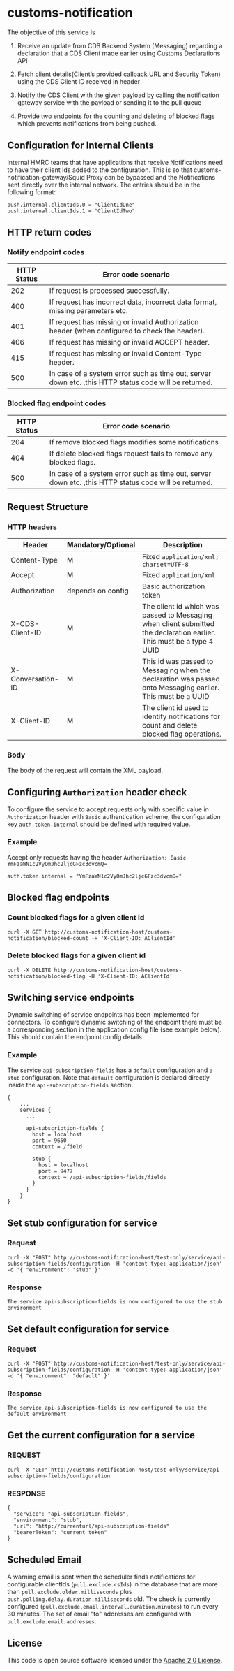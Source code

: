 # customs-notification

The objective of this service is 

1. Receive an update from CDS Backend System (Messaging) regarding a declaration that a CDS Client made earlier using Customs Declarations API

2. Fetch client details(Client’s provided callback URL and Security Token) using the CDS Client ID received in header

3. Notify the CDS Client with the given payload by calling the notification gateway service with the payload or sending it to the pull queue

4. Provide two endpoints for the counting and deleting of blocked flags which prevents notifications from being pushed.  

## Configuration for Internal Clients

Internal HMRC teams that have applications that receive Notifications need to have their client Ids added to the configuration.
This is so that customs-notification-gateway/Squid Proxy can be bypassed and the Notifications sent directly over the internal network. 
The entries should be in the following format:
 
    push.internal.clientIds.0 = "ClientIdOne"
    push.internal.clientIds.1 = "ClientIdTwo"
  

## HTTP return codes

### Notify endpoint codes

| HTTP Status   | Error code scenario                                                                                |
| ------------- | ---------------------------------------------------------------------------------------------------|
| 202           | If request is processed successfully.                                                              |
| 400           | If request has incorrect data, incorrect data format, missing parameters etc.                      |
| 401           | If request has missing or invalid Authorization header (when configured to check the header).      |
| 406           | If request has missing or invalid ACCEPT header.                                                   |
| 415           | If request has missing or invalid Content-Type header.                                             |
| 500           | In case of a system error such as time out, server down etc. ,this HTTP status code will be returned.|

### Blocked flag endpoint codes

| HTTP Status   | Error code scenario                                                                                |
| ------------- | ---------------------------------------------------------------------------------------------------|
| 204           | If remove blocked flags modifies some notifications                                                |
| 404           | If delete blocked flags request fails to remove any blocked flags.                                 |
| 500           | In case of a system error such as time out, server down etc. ,this HTTP status code will be returned.|
  

## Request Structure

### HTTP headers

| Header            | Mandatory/Optional | Description                                                                 |
| -------------     | -------------------|---------------------------------------------------------------------------- |
| Content-Type      | M                  |Fixed `application/xml; charset=UTF-8`                                       |
| Accept            | M                  |Fixed `application/xml`                                                      |
| Authorization     | depends on config  |Basic authorization token                                                    |
| X-CDS-Client-ID   | M                  |The client id which was passed to Messaging when client submitted the declaration earlier. This must be a type 4 UUID|
| X-Conversation-ID | M                  |This id was passed to Messaging when the declaration was passed onto Messaging earlier. This must be a UUID|
| X-Client-ID       | M                  |The client id used to identify notifications for count and delete blocked flag operations.|

### Body
The body of the request will contain the XML payload. 

## Configuring `Authorization` header check

To configure the service to accept requests only with specific value in `Authorization` header with `Basic` authentication scheme, the configuration key `auth.token.internal` should be defined with required value.

### Example
Accept only requests having the header `Authorization: Basic YmFzaWN1c2VyOmJhc2ljcGFzc3dvcmQ=`

    auth.token.internal = "YmFzaWN1c2VyOmJhc2ljcGFzc3dvcmQ="

## Blocked flag endpoints

### Count blocked flags for a given client id

    curl -X GET http://customs-notification-host/customs-notification/blocked-count -H 'X-Client-ID: AClientId'
    
### Delete blocked flags for a given client id

    curl -X DELETE http://customs-notification-host/customs-notification/blocked-flag -H 'X-Client-ID: AClientId'

## Switching service endpoints

Dynamic switching of service endpoints has been implemented for connectors. To configure dynamic
switching of the endpoint there must be a corresponding section in the application config file
(see example below). This should contain the endpoint config details.

### Example
The service `api-subscription-fields` has a `default` configuration and a `stub` configuration. Note
that `default` configuration is declared directly inside the `api-subscription-fields` section.

    {
        ...
        services {
          ...

          api-subscription-fields {
            host = localhost
            port = 9650
            context = /field
    
            stub {
              host = localhost
              port = 9477
              context = /api-subscription-fields/fields
            }
          }
        }
    }

## Set stub configuration for service

### Request

    curl -X "POST" http://customs-notification-host/test-only/service/api-subscription-fields/configuration -H 'content-type: application/json' -d '{ "environment": "stub" }'

### Response

    The service api-subscription-fields is now configured to use the stub environment

## Set default configuration for service

### Request

    curl -X "POST" http://customs-notification-host/test-only/service/api-subscription-fields/configuration -H 'content-type: application/json' -d '{ "environment": "default" }'

### Response

    The service api-subscription-fields is now configured to use the default environment

## Get the current configuration for a service

### REQUEST

    curl -X "GET" http://customs-notification-host/test-only/service/api-subscription-fields/configuration

### RESPONSE

    {
      "service": "api-subscription-fields",
      "environment": "stub",
      "url": "http://currenturl/api-subscription-fields"
      "bearerToken": "current token"
    }


## Scheduled Email
A warning email is sent when the scheduler finds notifications for configurable clientIds (`pull.exclude.csIds`) in the database that are more than `pull.exclude.older.milliseconds` plus `push.polling.delay.duration.milliseconds` old.
The check is currently configured (`pull.exclude.email.interval.duration.minutes`) to run every 30 minutes. The set of email "to" addresses are configured with `pull.exclude.email.addresses`.


## License

This code is open source software licensed under the [Apache 2.0 License]("http://www.apache.org/licenses/LICENSE-2.0.html").
